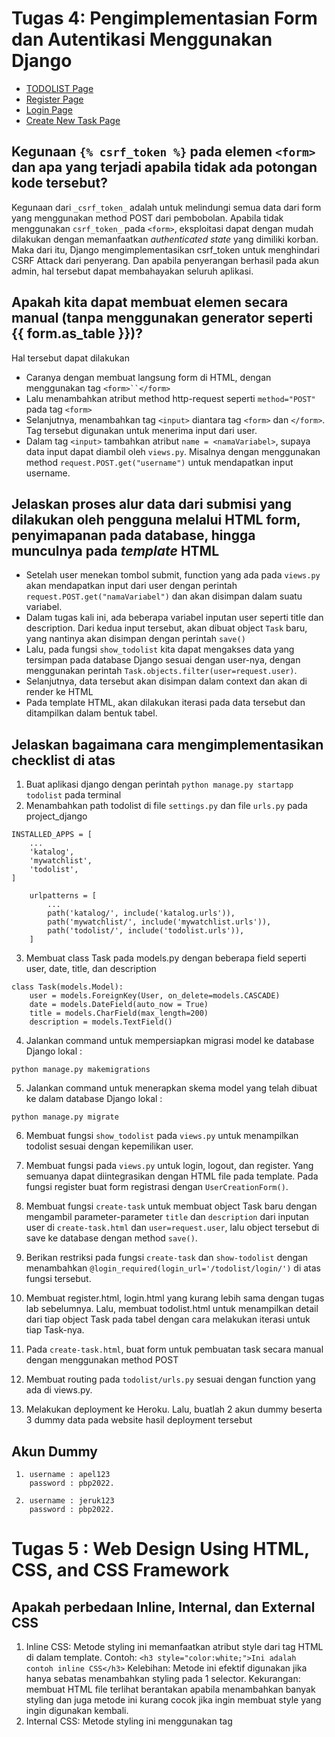 # Tugas 4: Pengimplementasian Form dan Autentikasi Menggunakan Django

* [TODOLIST Page](https://bagas-tugas-django.herokuapp.com/todolist/)</br>
* [Register Page](https://bagas-tugas-django.herokuapp.com/todolist/register/)</br>
* [Login Page](https://bagas-tugas-django.herokuapp.com/todolist/login/)</br>
* [Create New Task Page](https://bagas-tugas-django.herokuapp.com/todolist/create-task/)</br>

## Kegunaan `{% csrf_token %}` pada elemen `<form>` dan apa yang terjadi apabila tidak ada potongan kode tersebut?
Kegunaan dari `_csrf_token_` adalah untuk melindungi semua data dari form yang menggunakan method POST dari pembobolan. Apabila tidak menggunakan `csrf_token_` pada `<form>`, eksploitasi dapat dengan mudah dilakukan dengan memanfaatkan _authenticated state_ yang dimiliki korban. Maka dari itu, Django mengimplementasikan csrf_token untuk menghindari CSRF Attack dari penyerang. Dan apabila penyerangan berhasil pada akun admin, hal tersebut dapat membahayakan seluruh aplikasi.

## Apakah kita dapat membuat elemen secara manual (tanpa menggunakan generator seperti {{ form.as_table }})?
Hal tersebut dapat dilakukan
- Caranya dengan membuat langsung form di HTML, dengan menggunakan tag `<form>``</form>`
- Lalu menambahkan atribut method http-request seperti `method="POST"` pada tag `<form>`
- Selanjutnya, menambahkan tag `<input>` diantara tag `<form>` dan `</form>`. Tag tersebut digunakan untuk menerima input dari user.
- Dalam tag `<input>` tambahkan atribut `name = <namaVariabel>`, supaya data input dapat diambil oleh `views.py`. Misalnya dengan menggunakan method `request.POST.get("username")` untuk mendapatkan input username.

## Jelaskan proses alur data dari submisi yang dilakukan oleh pengguna melalui HTML form, penyimapanan pada database, hingga munculnya pada *template* HTML
- Setelah user menekan tombol submit, function yang ada pada `views.py` akan mendapatkan input dari user dengan perintah `request.POST.get("namaVariabel")` dan akan disimpan dalam suatu variabel.
- Dalam tugas kali ini, ada beberapa variabel inputan user seperti title dan description. Dari kedua input tersebut, akan dibuat object `Task` baru, yang nantinya akan disimpan dengan perintah `save()`
- Lalu, pada fungsi `show_todolist` kita dapat mengakses data yang tersimpan pada database Django sesuai dengan user-nya, dengan menggunakan perintah `Task.objects.filter(user=request.user)`.
- Selanjutnya, data tersebut akan disimpan dalam context dan akan di render ke HTML
- Pada template HTML, akan dilakukan iterasi pada data tersebut dan ditampilkan dalam bentuk tabel.

## Jelaskan bagaimana cara mengimplementasikan checklist di atas
1. Buat aplikasi django dengan perintah `python manage.py startapp todolist` pada terminal
2. Menambahkan path todolist di file `settings.py` dan file `urls.py` pada project_django
```shell
INSTALLED_APPS = [
    ...
    'katalog',
    'mywatchlist',
    'todolist',
]
```
```shell
    urlpatterns = [
        ...
        path('katalog/', include('katalog.urls')),
        path('mywatchlist/', include('mywatchlist.urls')),
        path('todolist/', include('todolist.urls')),
    ]
```

3. Membuat class Task pada models.py dengan beberapa field seperti user, date, title, dan description
```shell
class Task(models.Model):
    user = models.ForeignKey(User, on_delete=models.CASCADE)
    date = models.DateField(auto_now = True)
    title = models.CharField(max_length=200)
    description = models.TextField()
```

4. Jalankan command untuk mempersiapkan migrasi model ke database Django lokal :
  ```shell
  python manage.py makemigrations
  ```
5. Jalankan command untuk menerapkan skema model yang telah dibuat ke dalam database Django lokal :
  ```shell
  python manage.py migrate
  ```
6. Membuat fungsi `show_todolist` pada `views.py` untuk menampilkan todolist sesuai dengan kepemilikan user.

7. Membuat fungsi pada `views.py` untuk login, logout, dan register. Yang semuanya dapat diintegrasikan dengan HTML file pada template. Pada fungsi register buat form registrasi dengan `UserCreationForm()`.

8. Membuat fungsi `create-task` untuk membuat object Task baru dengan mengambil parameter-parameter `title` dan `description` dari inputan user di `create-task.html` dan `user=request.user`, lalu object tersebut di save ke database dengan method `save()`.

9. Berikan restriksi pada fungsi `create-task` dan `show-todolist` dengan menambahkan `@login_required(login_url='/todolist/login/')` di atas fungsi tersebut.

10. Membuat register.html, login.html yang kurang lebih sama dengan tugas lab sebelumnya. Lalu, membuat todolist.html untuk menampilkan detail dari tiap object Task pada tabel dengan cara melakukan iterasi untuk tiap Task-nya.

11. Pada `create-task.html`, buat form untuk pembuatan task secara manual dengan menggunakan method POST

12. Membuat routing pada `todolist/urls.py` sesuai dengan function yang ada di views.py.

13. Melakukan deployment ke Heroku. Lalu, buatlah 2 akun dummy beserta 3 dummy data pada website hasil deployment tersebut


## Akun Dummy
```shell
 1. username : apel123
    password : pbp2022.
```
```shell
 2. username : jeruk123
    password : pbp2022.
```

# Tugas 5 : Web Design Using HTML, CSS, and CSS Framework

## Apakah perbedaan Inline, Internal, dan External CSS

1. Inline CSS: Metode styling ini memanfaatkan atribut style dari tag HTML di dalam template. Contoh: `<h3 style="color:white;">Ini adalah contoh inline CSS</h3>`
    Kelebihan: Metode ini efektif digunakan jika hanya sebatas menambahkan styling pada 1 selector.
    Kekurangan: membuat HTML file terlihat berantakan apabila menambahkan banyak styling dan juga metode ini kurang cocok jika ingin membuat style yang ingin digunakan kembali.
2. Internal CSS:  Metode styling ini menggunakan tag <style> dan styling ditulis di dalam tag tersebut.
    Kelebihan: penambahan CSS tidak perlu dilakukan dengan file terpisah, langsung melakukan styling di file HTML yang sama.
    Kekurangan: meningkatkan loading time pada website karena styling yang ditambahkan langsung pada file HTML dan juga jika style yang ingin dibuat banyak akan memenuhi file template HTML.
3. External CSS: penerapan metode ini menggunakan tag `<link>` untuk menghubungkan HTML dengan CSS yang terpisah.
    Kekurangan : Website akan membutuhkan waktu yang lebih lama untuk loading karena styling pada website tersebut diletakkan di dalam file CSS tersendiri.
    Kelebihan: File HTML akan jadi lebih rapi, dan juga 1 file CSS tersebut dapat dipakai oleh HTML lain, selama di panggil dengan tag `<link>`.

## Penjelasan tag HTML5

* <header>          : membuat header pada website
* <nav>             : membuat navigasi pada website
* <h1> sampai <h6>  : membuat heading
* <p>               : teks yang diapit tag ini akan tampil dengan ukuran normal 
* <br>	            : memasukan satu baris kosong
* <a>               : teks yang diapit dengan tag ini akan jadi reference, dengan link ditentukan dengan atribut `href`
* <input>           : tag ini digunakan untuk menerima masukan pengguna, dengan atribut `type` sebagai jenis masukannya.
* <button>          : membuat sebuah tombol
* <form>            : membuat sebuah form HTML untuk menerima input pengguna
* <table>           : tag ini akan membuat table
* <div>             : tag ini berguna untuk membungkus dan memisahkan elemen dengan elemen lainnya

Dan masih banyak lagi

## Tipe-tipe CSS Selector

1. Universal Selector : Memilih semua elemen html. Syntax: *

2. Type Selector : Memilih semua elemen dengan tipe yang sesuai. Contoh: type selector `p` akan memilih semua elemen <p>

3. Class Selector : Memilih semua elemen yang punya attribut class yang sesuai. Contoh: `.btn` akan memilih semua elemen yang punya class `btn`

4. ID Selector : Memilih sebuah elemen berdasarkan nilai attribut idnya. Misalnya: `#header` akan memilih elemen yang punya id "header".

5. Attribut selector : Memilih semua elemen yang punya attribut yang sesuai. Contoh: [href] akan memilih semua elemen yang punya attribut href.

## Implementasi Checklist
1. Menambahkan bootstrap pada base.html di directory `templates`
